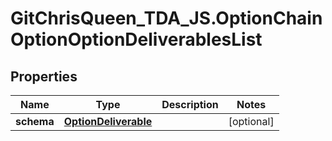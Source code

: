 # GitChrisQueen_TDA_JS.OptionChainOptionOptionDeliverablesList

## Properties
Name | Type | Description | Notes
------------ | ------------- | ------------- | -------------
**schema** | [**OptionDeliverable**](OptionDeliverable.md) |  | [optional] 


